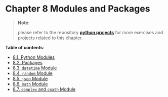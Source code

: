 
# Chapter 8 Modules and Packages

> **Note**:
>
> please refer to the repository
> **[python projects](https://github.com/ghimiresdp/python-projects)** for more
> exercises and projects related to this chapter.
>
>
**Table of contents**:

- [8.1. Python Modules](chapter-8.1-modules.md)
- [8.2. Packages](chapter-8.2-packages.md)
- [8.3. `datetime` Module](chapter-8.3-datetime.md)
- [8.4. `random` Module](chapter-8.4-random.md)
- [8.5. `json` Module](chapter-8.5-json.md)
- [8.6. `math` Module](chapter-8.6-math.md)
- [8.7. `complex` and `cmath` Module](chapter-8.7-complex-and-cmath.md)

